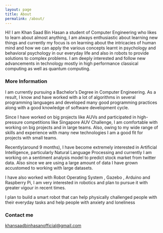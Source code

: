 ```yaml
---	
layout: page
title: About
permalink: /about/
---
```


Hi! I am Khan Saad Bin Hasan a student of Computer Engineering who likes to learn about almost anything, I am always enthusiastic about learning new things and currently my focus is on learning about the intricacies of human mind and how we can apply the various concepts learnt in psychology and behavioral psychology in our everyday life and also in robots to provide solutions to complex problems. I am deeply interested and follow new advancements in technology mostly in high performance classical computing as well as quantum computing.

### More Information

I am currently pursuing a Bachelor’s Degree in Computer Engineering. As a result, I know and have worked with a lot of algorithms in several programming languages and developed many good programming practices along with a good knowledge of software development cycle.
 
Since I have worked on big projects like AUVs and participated in high-pressure competitions like Singapore AUV Challenge, I am comfortable with working on big projects and in large teams. Also, owing to my wide range of skills and experience with many new technologies I am a good fit for projects with small teams.

Recently(around 9 months), I have become extremely interested in Artificial Intelligence, particularly Natural Language Processing and currently I am working on a sentiment analysis model to predict stock market from twitter data. Also since we are using a large amount of data I have grown accustomed to working with large datasets. 

I have also worked with Robot Operating System , Gazebo , Arduino and Raspberry Pi, I am very interested in robotics and plan to pursue it with greater vigour in recent times.  

I plan to build a smart robot that can help physically challenged people with their everyday tasks and help people with anxiety and loneliness 


### Contact me

[khansaadbinhasanofficial@gmail.com](mailto:khansaadbinhasanofficial@gmail.com)